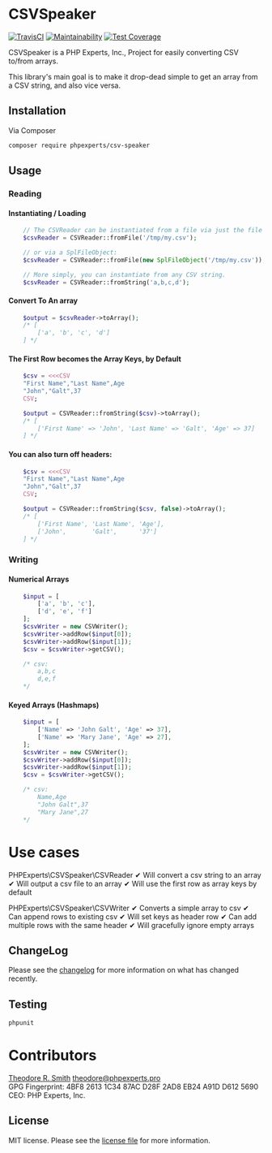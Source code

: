 # CSVSpeaker

[![TravisCI](https://travis-ci.org/phpexpertsinc/CSVSpeaker.svg?branch=master)](https://travis-ci.org/phpexpertsinc/CSVSpeaker)
[![Maintainability](https://api.codeclimate.com/v1/badges/ba05b5ebfa6bb211619e/maintainability)](https://codeclimate.com/github/phpexpertsinc/CSVSpeaker/maintainability)
[![Test Coverage](https://api.codeclimate.com/v1/badges/ba05b5ebfa6bb211619e/test_coverage)](https://codeclimate.com/github/phpexpertsinc/CSVSpeaker/test_coverage)

CSVSpeaker is a PHP Experts, Inc., Project for easily converting CSV to/from arrays.

This library's main goal is to make it drop-dead simple to get an array from a CSV string,
and also vice versa.

## Installation

Via Composer

```bash
composer require phpexperts/csv-speaker
```

## Usage

### Reading

#### Instantiating / Loading
```php
    // The CSVReader can be instantiated from a file via just the file's filename:
    $csvReader = CSVReader::fromFile('/tmp/my.csv');

    // or via a SplFileObject:
    $csvReader = CSVReader::fromFile(new SplFileObject('/tmp/my.csv'));

    // More simply, you can instantiate from any CSV string.
    $csvReader = CSVReader::fromString('a,b,c,d');
```

#### Convert To An array
```php
    $output = $csvReader->toArray();
    /* [
        ['a', 'b', 'c', 'd']
    ] */
```

#### The First Row becomes the Array Keys, by Default
```php
    $csv = <<<CSV
    "First Name","Last Name",Age
    "John","Galt",37
    CSV;

    $output = CSVReader::fromString($csv)->toArray();
    /* [
        ['First Name' => 'John', 'Last Name' => 'Galt', 'Age' => 37]
    ] */
```

#### You can also turn off headers:
```php
    $csv = <<<CSV
    "First Name","Last Name",Age
    "John","Galt",37
    CSV;

    $output = CSVReader::fromString($csv, false)->toArray();
    /* [
        ['First Name', 'Last Name', 'Age'],
        ['John',       'Galt',      '37']
    ] */
```

### Writing

#### Numerical Arrays
```php
    $input = [
        ['a', 'b', 'c'],
        ['d', 'e', 'f']
    ];
    $csvWriter = new CSVWriter();
    $csvWriter->addRow($input[0]);
    $csvWriter->addRow($input[1]);
    $csv = $csvWriter->getCSV();

    /* csv:
        a,b,c
        d,e,f
    */
```

#### Keyed Arrays (Hashmaps)
```php
    $input = [
        ['Name' => 'John Galt', 'Age' => 37],
        ['Name' => 'Mary Jane', 'Age' => 27],
    ];
    $csvWriter = new CSVWriter();
    $csvWriter->addRow($input[0]);
    $csvWriter->addRow($input[1]);
    $csv = $csvWriter->getCSV();

    /* csv:
        Name,Age
        "John Galt",37
        "Mary Jane",27
    */
```

# Use cases

PHPExperts\CSVSpeaker\CSVReader
 ✔ Will convert a csv string to an array
 ✔ Will output a csv file to an array
 ✔ Will use the first row as array keys by default

PHPExperts\CSVSpeaker\CSVWriter
 ✔ Converts a simple array to csv
 ✔ Can append rows to existing csv
 ✔ Will set keys as header row
 ✔ Can add multiple rows with the same header
 ✔ Will gracefully ignore empty arrays


## ChangeLog

Please see the [changelog](CHANGELOG.md) for more information on what has changed recently.

## Testing

```bash
phpunit
```

# Contributors

[Theodore R. Smith](https://www.phpexperts.pro/]) <theodore@phpexperts.pro>  
GPG Fingerprint: 4BF8 2613 1C34 87AC D28F  2AD8 EB24 A91D D612 5690  
CEO: PHP Experts, Inc.

## License

MIT license. Please see the [license file](LICENSE) for more information.

